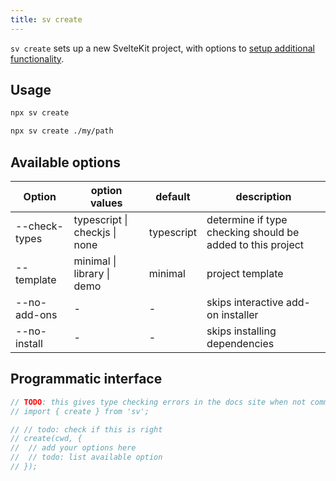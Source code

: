 ```yaml
---
title: sv create
---
```


`sv create` sets up a new SvelteKit project, with options to [setup additional functionality](sv-add#Official-add-ons).

## Usage

```bash
npx sv create
```

```bash
npx sv create ./my/path
```

## Available options

| Option        | option values                 | default    | description                                                |
| ------------- | ----------------------------- | ---------- | ---------------------------------------------------------- |
| --check-types | typescript \| checkjs \| none | typescript | determine if type checking should be added to this project |
| --template    | minimal \| library \| demo    | minimal    | project template                                           |
| --no-add-ons  | -                             | -          | skips interactive add-on installer                         |
| --no-install  | -                             | -          | skips installing dependencies                              |

## Programmatic interface

```js
// TODO: this gives type checking errors in the docs site when not commented out. Need to release sv, install it in the site, and uncomment this.
// import { create } from 'sv';

// // todo: check if this is right
// create(cwd, {
// 	// add your options here
// 	// todo: list available option
// });
```
